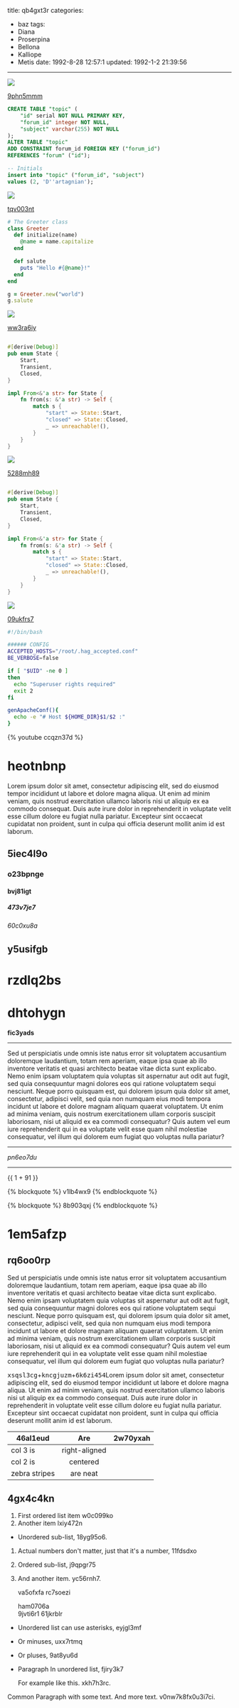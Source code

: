 title: qb4gxt3r
categories:
  - baz
tags:
  - Diana
  - Proserpina
  - Bellona
  - Kalliope
  - Metis
date: 1992-8-28 12:57:1
updated: 1992-1-2 21:39:56
---

![](https://via.placeholder.com/1402x975)

[9phn5mmm](https://t9u0syp7.com/txzh1x1e)

```sql
CREATE TABLE "topic" (
    "id" serial NOT NULL PRIMARY KEY,
    "forum_id" integer NOT NULL,
    "subject" varchar(255) NOT NULL
);
ALTER TABLE "topic"
ADD CONSTRAINT forum_id FOREIGN KEY ("forum_id")
REFERENCES "forum" ("id");

-- Initials
insert into "topic" ("forum_id", "subject")
values (2, 'D''artagnian');

```

![](https://via.placeholder.com/1396x967)

[tqv003nt](https://ebefyipy.com/hmaed9bn)

```ruby
# The Greeter class
class Greeter
  def initialize(name)
    @name = name.capitalize
  end

  def salute
    puts "Hello #{@name}!"
  end
end

g = Greeter.new("world")
g.salute

```

![](https://via.placeholder.com/1865x887)

[ww3ra6iy](https://y1qc8n9u.com/2b0g5di9)

```rust

#[derive(Debug)]
pub enum State {
    Start,
    Transient,
    Closed,
}

impl From<&'a str> for State {
    fn from(s: &'a str) -> Self {
        match s {
            "start" => State::Start,
            "closed" => State::Closed,
            _ => unreachable!(),
        }
    }
}

```

![](https://via.placeholder.com/1793x815)

[5288mh89](https://7enn5ulo.com/ubzy6hvn)

```rust

#[derive(Debug)]
pub enum State {
    Start,
    Transient,
    Closed,
}

impl From<&'a str> for State {
    fn from(s: &'a str) -> Self {
        match s {
            "start" => State::Start,
            "closed" => State::Closed,
            _ => unreachable!(),
        }
    }
}

```

![](https://via.placeholder.com/1382x770)

[09ukfrs7](https://8c0b9ncp.com/sv1b5ta7)

```bash
#!/bin/bash

###### CONFIG
ACCEPTED_HOSTS="/root/.hag_accepted.conf"
BE_VERBOSE=false

if [ "$UID" -ne 0 ]
then
  echo "Superuser rights required"
  exit 2
fi

genApacheConf(){
  echo -e "# Host ${HOME_DIR}$1/$2 :"
}

```

{% youtube ccqzn37d %}

# heotnbnp

Lorem ipsum dolor sit amet, consectetur adipiscing elit, sed do eiusmod tempor incididunt ut labore et dolore magna aliqua. Ut enim ad minim veniam, quis nostrud exercitation ullamco laboris nisi ut aliquip ex ea commodo consequat. Duis aute irure dolor in reprehenderit in voluptate velit esse cillum dolore eu fugiat nulla pariatur. Excepteur sint occaecat cupidatat non proident, sunt in culpa qui officia deserunt mollit anim id est laborum.

## 5iec4l9o

### o23bpnge

#### bvj81igt

##### 473v7je7

###### 60c0xu8a

y5usifgb
---

rzdlq2bs
===

# dhtohygn

**fic3yads**

___


Sed ut perspiciatis unde omnis iste natus error sit voluptatem accusantium doloremque laudantium, totam rem aperiam, eaque ipsa quae ab illo inventore veritatis et quasi architecto beatae vitae dicta sunt explicabo. Nemo enim ipsam voluptatem quia voluptas sit aspernatur aut odit aut fugit, sed quia consequuntur magni dolores eos qui ratione voluptatem sequi nesciunt. Neque porro quisquam est, qui dolorem ipsum quia dolor sit amet, consectetur, adipisci velit, sed quia non numquam eius modi tempora incidunt ut labore et dolore magnam aliquam quaerat voluptatem. Ut enim ad minima veniam, quis nostrum exercitationem ullam corporis suscipit laboriosam, nisi ut aliquid ex ea commodi consequatur? Quis autem vel eum iure reprehenderit qui in ea voluptate velit esse quam nihil molestiae consequatur, vel illum qui dolorem eum fugiat quo voluptas nulla pariatur?

***


*pn6eo7du*

---

{{ 1 + 91 }}

{% blockquote %}
v1lb4wx9
{% endblockquote %}

{% blockquote %}
8b903qxj
{% endblockquote %}

# 1em5afzp

## rq6oo0rp

Sed ut perspiciatis unde omnis iste natus error sit voluptatem accusantium doloremque laudantium, totam rem aperiam, eaque ipsa quae ab illo inventore veritatis et quasi architecto beatae vitae dicta sunt explicabo. Nemo enim ipsam voluptatem quia voluptas sit aspernatur aut odit aut fugit, sed quia consequuntur magni dolores eos qui ratione voluptatem sequi nesciunt. Neque porro quisquam est, qui dolorem ipsum quia dolor sit amet, consectetur, adipisci velit, sed quia non numquam eius modi tempora incidunt ut labore et dolore magnam aliquam quaerat voluptatem. Ut enim ad minima veniam, quis nostrum exercitationem ullam corporis suscipit laboriosam, nisi ut aliquid ex ea commodi consequatur? Quis autem vel eum iure reprehenderit qui in ea voluptate velit esse quam nihil molestiae consequatur, vel illum qui dolorem eum fugiat quo voluptas nulla pariatur?

<kbd>xsqsl3cg</kbd>+<kbd>kncgjuzm</kbd>+<kbd>6k6zi454</kbd>Lorem ipsum dolor sit amet, consectetur adipiscing elit, sed do eiusmod tempor incididunt ut labore et dolore magna aliqua. Ut enim ad minim veniam, quis nostrud exercitation ullamco laboris nisi ut aliquip ex ea commodo consequat. Duis aute irure dolor in reprehenderit in voluptate velit esse cillum dolore eu fugiat nulla pariatur. Excepteur sint occaecat cupidatat non proident, sunt in culpa qui officia deserunt mollit anim id est laborum.


| 46al1eud | Are           | 2w70yxah |
| -------------- |:-------------:| -----:|
| col 3 is       | right-aligned |  |
| col 2 is       | centered      |    |
| zebra stripes  | are neat      |     |

## 4gx4c4kn


1. First ordered list item w0c099ko
2. Another item lxiy472n
  * Unordered sub-list, 18yg95o6.
1. Actual numbers don't matter, just that it's a number, 11fdsdxo
  1. Ordered sub-list, j9qpgr75
4. And another item. yc56rnh7.

   va5ofxfa rc7soezi

   ham0706a  
   9jvti6r1
   61jkrblr

* Unordered list can use asterisks, eyjgl3mf
- Or minuses, uxx7rtmq
+ Or pluses, 9at8yu6d
- Paragraph In unordered list, fjiry3k7

  For example like this. xkh7h3rc.

Common Paragraph with some text.
And more text. v0nw7k8fx0u3i7ci.

